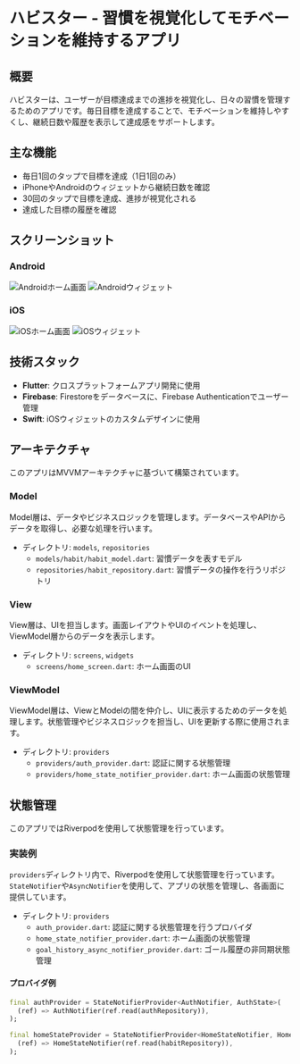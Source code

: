 # ハビスター - 習慣を視覚化してモチベーションを維持するアプリ

## 概要
ハビスターは、ユーザーが目標達成までの進捗を視覚化し、日々の習慣を管理するためのアプリです。毎日目標を達成することで、モチベーションを維持しやすくし、継続日数や履歴を表示して達成感をサポートします。

## 主な機能
- 毎日1回のタップで目標を達成（1日1回のみ）
- iPhoneやAndroidのウィジェットから継続日数を確認
- 30回のタップで目標を達成、進捗が視覚化される
- 達成した目標の履歴を確認

## スクリーンショット
### Android
![Androidホーム画面](images/android_home_screen.png)
![Androidウィジェット](images/android_widget.png)
### iOS
![iOSホーム画面](images/ios_home_screen.png)
![iOSウィジェット](images/ios_widget.png)

## 技術スタック
- **Flutter**: クロスプラットフォームアプリ開発に使用
- **Firebase**: Firestoreをデータベースに、Firebase Authenticationでユーザー管理
- **Swift**: iOSウィジェットのカスタムデザインに使用

## アーキテクチャ

このアプリはMVVMアーキテクチャに基づいて構築されています。

### Model
Model層は、データやビジネスロジックを管理します。データベースやAPIからデータを取得し、必要な処理を行います。

- ディレクトリ: `models`, `repositories`
  - `models/habit/habit_model.dart`: 習慣データを表すモデル
  - `repositories/habit_repository.dart`: 習慣データの操作を行うリポジトリ

### View
View層は、UIを担当します。画面レイアウトやUIのイベントを処理し、ViewModel層からのデータを表示します。

- ディレクトリ: `screens`, `widgets`
  - `screens/home_screen.dart`: ホーム画面のUI

### ViewModel
ViewModel層は、ViewとModelの間を仲介し、UIに表示するためのデータを処理します。状態管理やビジネスロジックを担当し、UIを更新する際に使用されます。

- ディレクトリ: `providers`
  - `providers/auth_provider.dart`: 認証に関する状態管理
  - `providers/home_state_notifier_provider.dart`: ホーム画面の状態管理

## 状態管理
このアプリではRiverpodを使用して状態管理を行っています。

### 実装例
`providers`ディレクトリ内で、Riverpodを使用して状態管理を行っています。`StateNotifier`や`AsyncNotifier`を使用して、アプリの状態を管理し、各画面に提供しています。

- ディレクトリ: `providers`
  - `auth_provider.dart`: 認証に関する状態管理を行うプロバイダ
  - `home_state_notifier_provider.dart`: ホーム画面の状態管理
  - `goal_history_async_notifier_provider.dart`: ゴール履歴の非同期状態管理

#### プロバイダ例

```dart
final authProvider = StateNotifierProvider<AuthNotifier, AuthState>(
  (ref) => AuthNotifier(ref.read(authRepository)),
);

final homeStateProvider = StateNotifierProvider<HomeStateNotifier, HomeState>(
  (ref) => HomeStateNotifier(ref.read(habitRepository)),
);
